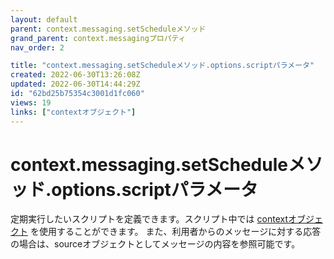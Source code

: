 ```yaml
---
layout: default
parent: context.messaging.setScheduleメソッド
grand_parent: context.messagingプロパティ
nav_order: 2

title: "context.messaging.setScheduleメソッド.options.scriptパラメータ"
created: 2022-06-30T13:26:08Z
updated: 2022-06-30T14:44:29Z
id: "62bd25b75354c3001d1fc060"
views: 19
links: ["contextオブジェクト"]
---
```

# context.messaging.setScheduleメソッド.options.scriptパラメータ

定期実行したいスクリプトを定義できます。スクリプト中では [contextオブジェクト](contextオブジェクト.html) を使用することができます。
また、利用者からのメッセージに対する応答の場合は、sourceオブジェクトとしてメッセージの内容を参照可能です。
